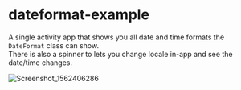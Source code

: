 # dateformat-example

A single activity app that shows you all date and time formats the `DateFormat` class can show.  
There is also a spinner to lets you change locale in-app and see the date/time changes.  
  
![Screenshot_1562406286](https://user-images.githubusercontent.com/12589127/60754616-f15b3a80-a026-11e9-9573-553fc74b0546.png)
